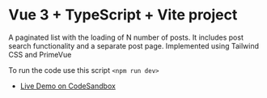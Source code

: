 # Vue 3 + TypeScript + Vite project

A paginated list with the loading of N number of posts. It includes post search functionality and a separate post page. Implemented using Tailwind CSS and PrimeVue

To run the code use this script `<npm run dev>` 

- [Live Demo on CodeSandbox](https://codesandbox.io/p/github/artur-gb/ecwidDemoStore/main?import=true)
